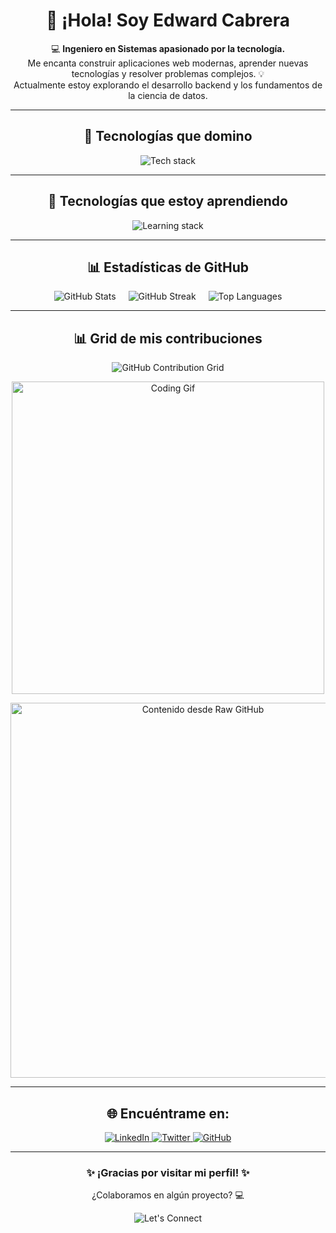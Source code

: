 <h1 align="center">👋 ¡Hola! Soy <strong>Edward Cabrera</strong></h1>
<p align="center">
  💻 <strong>Ingeniero en Sistemas apasionado por la tecnología.</strong><br>
  Me encanta construir aplicaciones web modernas, aprender nuevas tecnologías y resolver problemas complejos. 💡<br>
  Actualmente estoy explorando el desarrollo backend y los fundamentos de la ciencia de datos.
</p>

---

<h2 align="center">🚀 Tecnologías que domino</h2>
<p align="center">
  <img src="https://skillicons.dev/icons?i=html,css,angular,js,ts" alt="Tech stack" />
</p>

---

<h2 align="center">🌱 Tecnologías que estoy aprendiendo</h2>
<p align="center">
  <img src="https://skillicons.dev/icons?i=cs,dotnet,python,sql" alt="Learning stack" />
</p>

---

<h2 align="center">📊 Estadísticas de GitHub</h2>
<div align="center" style="display: flex; justify-content: center; align-items: center; gap: 20px;">
  <!-- Stats Overview -->
  <img src="https://github-readme-stats.vercel.app/api?username=WardedC&show_icons=true&theme=radical" alt="GitHub Stats" style="animation: bounce 3s infinite;" />
  
  <!-- Contribution Streak -->
  <img src="https://github-readme-streak-stats.herokuapp.com/?user=WardedC&theme=radical" alt="GitHub Streak" style="animation: bounce 3s infinite; animation-delay: 1s;" />
  
  <!-- Top Languages -->
  <img src="https://github-readme-stats.vercel.app/api/top-langs/?username=WardedC&layout=compact&theme=radical" alt="Top Languages" style="animation: bounce 3s infinite; animation-delay: 2s;" />
</div>

---

<h2 align="center">📊 Grid de mis contribuciones</h2>
<p align="center">
  <img src="https://github.com/WardedC/WardedC/blob/main/github-contribution-grid-snake.svg" alt="GitHub Contribution Grid" />
</p>

<p align="center">
  <img src="https://media.giphy.com/media/dWesBcTLavkZuG35MI/giphy.gif" alt="Coding Gif" width="500" />
</p>

<p align="center">
  <img src="https://raw.githubusercontent.com/WardedC/WardedC/main/example-raw-content.svg" alt="Contenido desde Raw GitHub" width="600" />
</p>

---

<h2 align="center">🌐 Encuéntrame en:</h2>
<p align="center">
  <a href="https://linkedin.com/in/tu_usuario" target="_blank">
    <img src="https://img.shields.io/badge/LinkedIn-0077B5?logo=linkedin&logoColor=white&style=for-the-badge" alt="LinkedIn">
  </a>
  <a href="https://twitter.com/tu_usuario" target="_blank">
    <img src="https://img.shields.io/badge/Twitter-1DA1F2?logo=twitter&logoColor=white&style=for-the-badge" alt="Twitter">
  </a>
  <a href="https://github.com/TU_USUARIO" target="_blank">
    <img src="https://img.shields.io/badge/GitHub-181717?logo=github&logoColor=white&style=for-the-badge" alt="GitHub">
  </a>
</p>

---

<h3 align="center">✨ ¡Gracias por visitar mi perfil! ✨</h3>
<p align="center">
  ¿Colaboramos en algún proyecto? 💻
</p>
<p align="center">
  <img src="https://img.shields.io/badge/-Let's%20Connect!-red?style=for-the-badge" alt="Let's Connect" />
</p>

<style>
@keyframes bounce {
  0%, 20%, 50%, 80%, 100% {
    transform: translateY(0); 
  }
  40% {
    transform: translateY(-20px);
  }
  60% {
    transform: translateY(-10px);
  }
}
</style>
